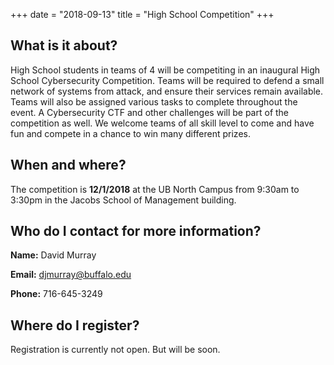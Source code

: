 +++
date = "2018-09-13"
title = "High School Competition"
+++


What is it about?
------

High School students in teams of 4 will be competiting in an inaugural High School Cybersecurity Competition. Teams will be required to defend a small network of systems from attack, and ensure their services remain available. Teams will also be assigned various tasks to complete throughout the event. A Cybersecurity CTF and other challenges will be part of the competition as well. We welcome teams of all skill level to come and have fun and compete in a chance to win many different prizes. 


When and where?
------

The competition is **12/1/2018** at the UB North Campus from 9:30am to 3:30pm in the Jacobs School of Management building.


Who do I contact for more information?
------

**Name:** David Murray

**Email:** djmurray@buffalo.edu

**Phone:** 716-645-3249


Where do I register? 
------

Registration is currently not open. But will be soon. 














